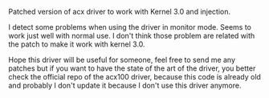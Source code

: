 Patched version of acx driver to work with Kernel 3.0 and injection.

I detect some problems when using the driver in monitor mode. Seems to work
just well with normal use. I don't think those problem are related with the
patch to make it work with kernel 3.0.

Hope this driver will be useful for someone, feel free to send me any patches
but if you want to have the state of the art of the driver, you better check
the official repo of the acx100 driver, because this code is already old and
probably I don't update it because I don't use this driver anymore.

